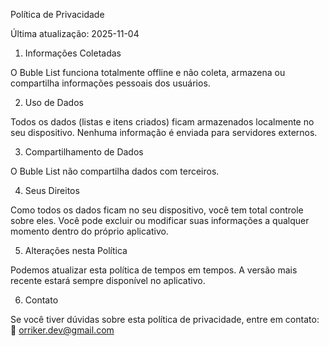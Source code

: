 

Política de Privacidade

Última atualização: 2025-11-04

1. Informações Coletadas

O Buble List funciona totalmente offline e não coleta, armazena ou compartilha informações pessoais dos usuários.

2. Uso de Dados

Todos os dados (listas e itens criados) ficam armazenados localmente no seu dispositivo. Nenhuma informação é enviada para servidores externos.

3. Compartilhamento de Dados

O Buble List não compartilha dados com terceiros.

4. Seus Direitos

Como todos os dados ficam no seu dispositivo, você tem total controle sobre eles.
Você pode excluir ou modificar suas informações a qualquer momento dentro do próprio aplicativo.

5. Alterações nesta Política

Podemos atualizar esta política de tempos em tempos. A versão mais recente estará sempre disponível no aplicativo.

6. Contato

Se você tiver dúvidas sobre esta política de privacidade, entre em contato:
📧 orriker.dev@gmail.com

